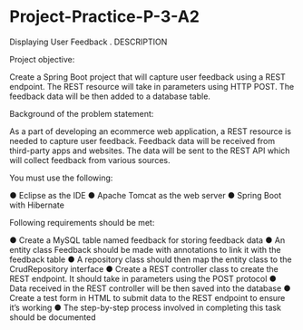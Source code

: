 # Project-Practice-P-3-A2
Displaying User Feedback .
DESCRIPTION

Project objective:

Create a Spring Boot project that will capture user feedback using a REST endpoint. The REST resource will take in parameters using HTTP POST. The feedback data will be then added to a database table.


Background of the problem statement:

As a part of developing an ecommerce web application, a REST resource is needed to capture user feedback. Feedback data will be received from third-party apps and websites. The data will be sent to the REST API which will collect feedback from various sources.


You must use the following:

● Eclipse as the IDE
● Apache Tomcat as the web server
● Spring Boot with Hibernate


Following requirements should be met:

● Create a MySQL table named feedback for storing feedback data
● An entity class Feedback should be made with annotations to link it with the feedback table
● A repository class should then map the entity class to the CrudRepository interface
● Create a REST controller class to create the REST endpoint. It should take in parameters using the POST protocol
● Data received in the REST controller will be then saved into the database
● Create a test form in HTML to submit data to the REST endpoint to ensure it’s working
● The step-by-step process involved in completing this task should be documented
 
